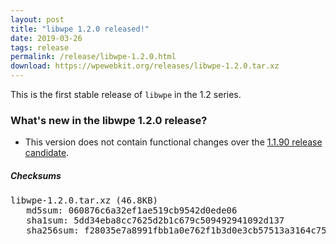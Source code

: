 ```yaml
---
layout: post
title: "libwpe 1.2.0 released!"
date: 2019-03-26
tags: release
permalink: /release/libwpe-1.2.0.html
download: https://wpewebkit.org/releases/libwpe-1.2.0.tar.xz
---
```


This is the first stable release of `libwpe` in the 1.2 series.

### What's new in the libwpe 1.2.0 release?

- This version does not contain functional changes over the
  [1.1.90 release candidate](/release/libwpe-1.1.90.html).

##### Checksums

<pre>
libwpe-1.2.0.tar.xz (46.8KB)
   md5sum: 060876c6a32ef1ae519cb9542d0ede06
   sha1sum: 5dd34eba8cc7625d2b1c679c509492941092d137
   sha256sum: f28035e7a8991fbb1a0e762f1b3d0e3cb57513a3164c75c7dc3eb0c11d9149fc
</pre>
